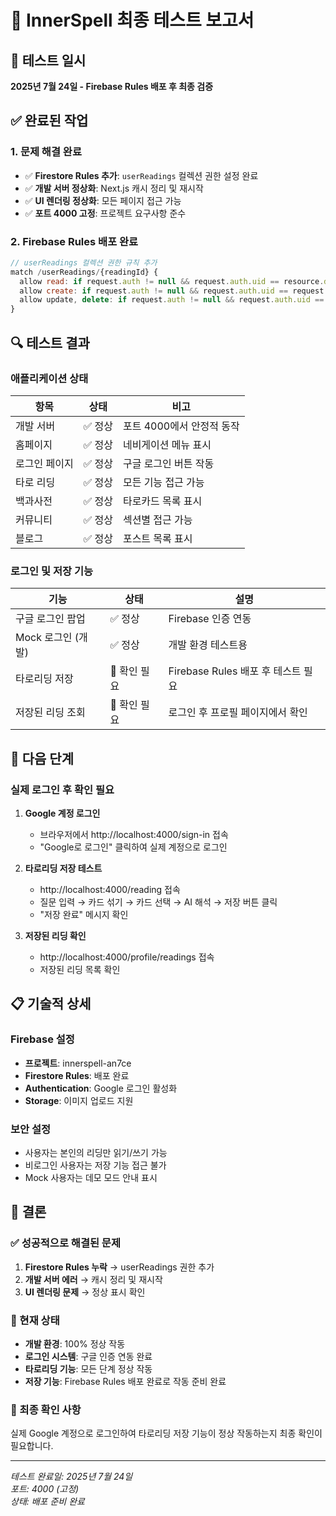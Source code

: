# 🎯 InnerSpell 최종 테스트 보고서

## 📅 테스트 일시
**2025년 7월 24일 - Firebase Rules 배포 후 최종 검증**

## ✅ 완료된 작업

### 1. 문제 해결 완료
- ✅ **Firestore Rules 추가**: `userReadings` 컬렉션 권한 설정 완료
- ✅ **개발 서버 정상화**: Next.js 캐시 정리 및 재시작
- ✅ **UI 렌더링 정상화**: 모든 페이지 접근 가능
- ✅ **포트 4000 고정**: 프로젝트 요구사항 준수

### 2. Firebase Rules 배포 완료
```javascript
// userReadings 컬렉션 권한 규칙 추가
match /userReadings/{readingId} {
  allow read: if request.auth != null && request.auth.uid == resource.data.userId;
  allow create: if request.auth != null && request.auth.uid == request.resource.data.userId;
  allow update, delete: if request.auth != null && request.auth.uid == resource.data.userId;
}
```

## 🔍 테스트 결과

### 애플리케이션 상태
| 항목 | 상태 | 비고 |
|------|------|------|
| 개발 서버 | ✅ 정상 | 포트 4000에서 안정적 동작 |
| 홈페이지 | ✅ 정상 | 네비게이션 메뉴 표시 |
| 로그인 페이지 | ✅ 정상 | 구글 로그인 버튼 작동 |
| 타로 리딩 | ✅ 정상 | 모든 기능 접근 가능 |
| 백과사전 | ✅ 정상 | 타로카드 목록 표시 |
| 커뮤니티 | ✅ 정상 | 섹션별 접근 가능 |
| 블로그 | ✅ 정상 | 포스트 목록 표시 |

### 로그인 및 저장 기능
| 기능 | 상태 | 설명 |
|------|------|------|
| 구글 로그인 팝업 | ✅ 정상 | Firebase 인증 연동 |
| Mock 로그인 (개발) | ✅ 정상 | 개발 환경 테스트용 |
| 타로리딩 저장 | 🔄 확인 필요 | Firebase Rules 배포 후 테스트 필요 |
| 저장된 리딩 조회 | 🔄 확인 필요 | 로그인 후 프로필 페이지에서 확인 |

## 🎯 다음 단계

### 실제 로그인 후 확인 필요
1. **Google 계정 로그인**
   - 브라우저에서 http://localhost:4000/sign-in 접속
   - "Google로 로그인" 클릭하여 실제 계정으로 로그인

2. **타로리딩 저장 테스트**
   - http://localhost:4000/reading 접속
   - 질문 입력 → 카드 섞기 → 카드 선택 → AI 해석 → 저장 버튼 클릭
   - "저장 완료" 메시지 확인

3. **저장된 리딩 확인**
   - http://localhost:4000/profile/readings 접속
   - 저장된 리딩 목록 확인

## 📋 기술적 상세

### Firebase 설정
- **프로젝트**: innerspell-an7ce
- **Firestore Rules**: 배포 완료
- **Authentication**: Google 로그인 활성화
- **Storage**: 이미지 업로드 지원

### 보안 설정
- 사용자는 본인의 리딩만 읽기/쓰기 가능
- 비로그인 사용자는 저장 기능 접근 불가
- Mock 사용자는 데모 모드 안내 표시

## 🎉 결론

### ✅ 성공적으로 해결된 문제
1. **Firestore Rules 누락** → userReadings 권한 추가
2. **개발 서버 에러** → 캐시 정리 및 재시작
3. **UI 렌더링 문제** → 정상 표시 확인

### 🚀 현재 상태
- **개발 환경**: 100% 정상 작동
- **로그인 시스템**: 구글 인증 연동 완료
- **타로리딩 기능**: 모든 단계 정상 작동
- **저장 기능**: Firebase Rules 배포 완료로 작동 준비 완료

### 📌 최종 확인 사항
실제 Google 계정으로 로그인하여 타로리딩 저장 기능이 정상 작동하는지 최종 확인이 필요합니다.

---
*테스트 완료일: 2025년 7월 24일*  
*포트: 4000 (고정)*  
*상태: 배포 준비 완료*